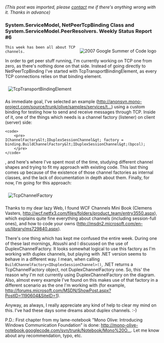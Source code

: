 *(This post was imported, please [contact](/#/contact) me if there's anything wrong with it. Thanks in advance)*

<div class="entry-body">
<h3> System.ServiceModel, NetPeerTcpBinding Class and System.ServiceModel.PeerResolvers. Weekly Status Report #6</h3>
<p>
	<img alt="2007 Google Summer of Code logo" src="http://code.google.com/soc/gsoclogo07web.gif" style="border: 0px none ; padding: 10px;" align="right">

	This week has been all about TCP channels.
</p>
<p>
	In order to get peer stuff running, I'm currently working on TCP one from zero, as there's nothing done on that side. Instead of going directly to NetPeerTcpBinding I've started with TcpTransportBindingElement, as every TCP connections relies on that binding element.
</p>
<p>
	<img alt="TcpTransportBindingElement" src="/Blog/Files/TcpTransportBindingElement.png" style="border: 0px none ; padding: 10px;">
</p>
<p>
	As immediate goal, I've selected an example (<a target="_blank" rel="nofollow" href="http://anonsvn.mono-project.com/source/trunk/olive/samples/services/tcp-transport-binding-element/">http://anonsvn.mono-project.com/source/trunk/olive/samples/services/t...</a>) using a custom binding for testing how to send and receive messages through TCP. Inside of it, one of the things which needs is a channel factory (listener) on client (server) side:

	<code>
		<pre>
	IChannelFactory&lt;IDuplexSessionChannel&gt; factory = binding.BuildChannelFactory&lt;IDuplexSessionChannel&gt;(bpcol);
		</pre>
	</code>
</p>
<p>
	, and here's where I've spent most of the time, studying different channel shapes and trying to fit my approach with existing code. This last thing comes up because of the existence of those channel factories as internal classes, and the lack of documentation in depth about them. Finally, for now, I'm going for this approach:
</p>
<p>
	<img alt="TcpChannelFactory" src="/Blog/Files/TcpChannelFactory.png" style="border: 0px none ; padding: 10px;">
</p>
<p>
	Thanks to my dear lazy Web, I found WCF Channels Mini Book (Clemens Vasters, <a target="_blank" rel="nofollow" href="http://wcf.netfx3.com/files/folders/product_team/entry3550.aspx">http://wcf.netfx3.com/files/folders/product_team/entry3550.aspx</a>), which explains quite fine everything about channels (including session-full ones), and how to code your owns (<a target="_blank" rel="nofollow" href="http://msdn2.microsoft.com/en-us/library/ms729840.aspx">http://msdn2.microsoft.com/en-us/library/ms729840.aspx</a>).
</p>
<p>
	There's one thing which has kept me confused the entire week. During one of these last mornings, Atsushi and I discussed on the use of DuplexChannelFactory. It looks somewhat logical to use this factory as I'm working with duplex channels, but playing with .NET version seems to behave in a different way. I mean, when calling <code>BuildChannelFactory&lt;IDuplexSessionChannel&gt;()</code>, .NET returns a TcpChannelFactory object, not DuplexChannelFactory one. So, this' the reason why I'm not currently using DuplexChannelFactory on the diagram. Also, almost every example I've found on this makes use of that factory in a different scenario as the one I'm working with (for example, <a target="_blank" rel="nofollow" href="http://forums.microsoft.com/MSDN/ShowPost.aspx?PostID=1190604&amp;SiteID=1">http://forums.microsoft.com/MSDN/ShowPost.aspx?PostID=1190604&amp;SiteID=1</a>).
</p>
<p>
	Anyway, as always, I really appreciate any kind of help to clear my mind on this. I've had these days some dreams about duplex channels. :-)
</p>
<p>
	P.D.: First chapter from my lame-notebook "Mono Olive: Introducing Windows Communication Foundation" is done: <a target="_blank" rel="nofollow" href="http://mono-olive-notebook.googlecode.com/svn/trunk/Notebook/Mono%20Olive%20Notebook.pdf">http://mono-olive-notebook.googlecode.com/svn/trunk/Notebook/Mono%20O...</a>. Let me know about any recommendation, typo, etc.
</p>
</div>
